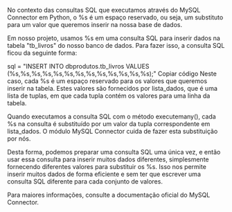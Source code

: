 No contexto das consultas SQL que executamos através do MySQL Connector em Python, o %s é um espaço reservado, ou seja, um substituto para um valor que queremos inserir na nossa base de dados.

Em nosso projeto, usamos %s em uma consulta SQL para inserir dados na tabela "tb_livros" do nosso banco de dados. Para fazer isso, a consulta SQL ficou da seguinte forma:

sql = "INSERT INTO dbprodutos.tb_livros VALUES (%s,%s,%s,%s,%s,%s,%s,%s,%s,%s,%s,%s,%s);"
Copiar código
Neste caso, cada %s é um espaço reservado para os valores que queremos inserir na tabela. Estes valores são fornecidos por lista_dados, que é uma lista de tuplas, em que cada tupla contém os valores para uma linha da tabela.

Quando executamos a consulta SQL com o método executemany(), cada %s na consulta é substituído por um valor da tupla correspondente em lista_dados. O módulo MySQL Connector cuida de fazer esta substituição por nós.

Desta forma, podemos preparar uma consulta SQL uma única vez, e então usar essa consulta para inserir muitos dados diferentes, simplesmente fornecendo diferentes valores para substituir os %s. Isso nos permite inserir muitos dados de forma eficiente e sem ter que escrever uma consulta SQL diferente para cada conjunto de valores.

Para maiores informações, consulte a documentação oficial do MySQL Connector.


